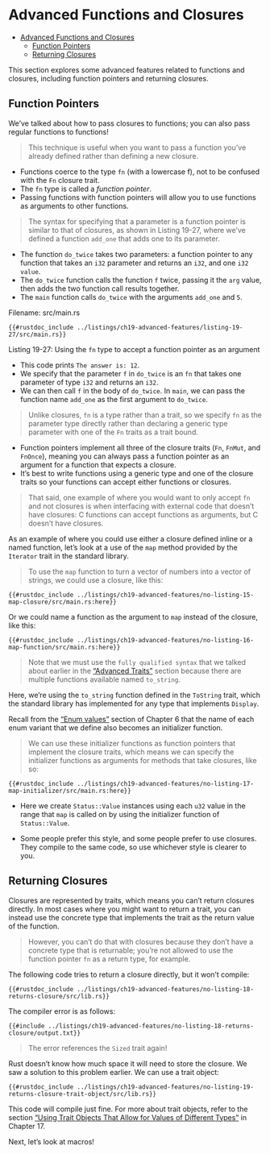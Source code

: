 # Advanced Functions and Closures

<!--ts-->
* [Advanced Functions and Closures](#advanced-functions-and-closures)
   * [Function Pointers](#function-pointers)
   * [Returning Closures](#returning-closures)

<!-- Created by https://github.com/ekalinin/github-markdown-toc -->
<!-- Added by: runner, at: Sat Jan 14 13:34:13 UTC 2023 -->

<!--te-->

This section explores some advanced features related to functions and closures,
including function pointers and returning closures.

## Function Pointers

We’ve talked about how to pass closures to functions; you can also pass regular
functions to functions!

> This technique is useful when you want to pass a
> function you’ve already defined rather than defining a new closure.

- Functions coerce to the type `fn` (with a lowercase f), not to be confused with the `Fn`
  closure trait.
- The `fn` type is called a *function pointer*.
- Passing functions with function pointers will allow you to use functions as arguments to other functions.

> The syntax for specifying that a parameter is a function pointer is similar to
> that of closures, as shown in Listing 19-27, where we’ve defined a function
`add_one` that adds one to its parameter.

- The function `do_twice` takes two
  parameters: a function pointer to any function that takes an `i32` parameter
  and returns an `i32`, and one `i32 value`.
- The `do_twice` function calls the
  function `f` twice, passing it the `arg` value, then adds the two function call
  results together.
- The `main` function calls `do_twice` with the arguments
  `add_one` and `5`.

<span class="filename">Filename: src/main.rs</span>

```rust, ignore
{{#rustdoc_include ../listings/ch19-advanced-features/listing-19-27/src/main.rs}}
```

<span class="caption">Listing 19-27: Using the `fn` type to accept a function
pointer as an argument</span>

- This code prints `The answer is: 12`.
- We specify that the parameter `f` in
  `do_twice` is an `fn` that takes one parameter of type `i32` and returns an
  `i32`.
- We can then call `f` in the body of `do_twice`. In `main`, we can pass
  the function name `add_one` as the first argument to `do_twice`.

> Unlike closures, `fn` is a type rather than a trait, so we specify `fn` as the
> parameter type directly rather than declaring a generic type parameter with one
> of the `Fn` traits as a trait bound.

- Function pointers implement all three of the closure traits (`Fn`, `FnMut`, and
  `FnOnce`), meaning you can always pass a function pointer as an argument for a
  function that expects a closure.
- It’s best to write functions using a generic
  type and one of the closure traits so your functions can accept either
  functions or closures.

> That said, one example of where you would want to only accept `fn` and not
> closures is when interfacing with external code that doesn’t have closures: C
> functions can accept functions as arguments, but C doesn’t have closures.

As an example of where you could use either a closure defined inline or a named
function, let’s look at a use of the `map` method provided by the `Iterator`
trait in the standard library.

> To use the `map` function to turn a vector of
> numbers into a vector of strings, we could use a closure, like this:

```rust, ignore
{{#rustdoc_include ../listings/ch19-advanced-features/no-listing-15-map-closure/src/main.rs:here}}
```

Or we could name a function as the argument to `map` instead of the closure,
like this:

```rust, ignore
{{#rustdoc_include ../listings/ch19-advanced-features/no-listing-16-map-function/src/main.rs:here}}
```

> Note that we must use the `fully qualified syntax` that we talked about earlier
> in the [“Advanced Traits”][advanced-traits]<!-- ignore --> section because
> there are multiple functions available named `to_string`.

Here, we’re using the
`to_string` function defined in the `ToString` trait, which the standard
library has implemented for any type that implements `Display`.

Recall from the [“Enum values”][enum-values]<!-- ignore --> section of Chapter
6 that the name of each enum variant that we define also becomes an initializer
function.

> We can use these initializer functions as function pointers that
> implement the closure traits, which means we can specify the initializer
> functions as arguments for methods that take closures, like so:

```rust, ignore
{{#rustdoc_include ../listings/ch19-advanced-features/no-listing-17-map-initializer/src/main.rs:here}}
```

- Here we create `Status::Value` instances using each `u32` value in the range
  that `map` is called on by using the initializer function of `Status::Value`.

- Some people prefer this style, and some people prefer to use closures. They
  compile to the same code, so use whichever style is clearer to you.

## Returning Closures

Closures are represented by traits, which means you can’t return closures
directly. In most cases where you might want to return a trait, you can instead
use the concrete type that implements the trait as the return value of the
function.

> However, you can’t do that with closures because they don’t have a
> concrete type that is returnable; you’re not allowed to use the function
> pointer `fn` as a return type, for example.

The following code tries to return a closure directly, but it won’t compile:

```rust,ignore,does_not_compile
{{#rustdoc_include ../listings/ch19-advanced-features/no-listing-18-returns-closure/src/lib.rs}}
```

The compiler error is as follows:

```console
{{#include ../listings/ch19-advanced-features/no-listing-18-returns-closure/output.txt}}
```

> The error references the `Sized` trait again!

Rust doesn’t know how much space
it will need to store the closure. We saw a solution to this problem earlier.
We can use a trait object:

```rust,noplayground
{{#rustdoc_include ../listings/ch19-advanced-features/no-listing-19-returns-closure-trait-object/src/lib.rs}}
```

This code will compile just fine. For more about trait objects, refer to the
section [“Using Trait Objects That Allow for Values of Different
Types”][using-trait-objects-that-allow-for-values-of-different-types]<!--
ignore --> in Chapter 17.

Next, let’s look at macros!

[advanced-traits]:
ch19-03-advanced-traits.html#advanced-traits

[enum-values]: ch06-01-defining-an-enum.html#enum-values

[using-trait-objects-that-allow-for-values-of-different-types]:
ch17-02-trait-objects.html#using-trait-objects-that-allow-for-values-of-different-types

